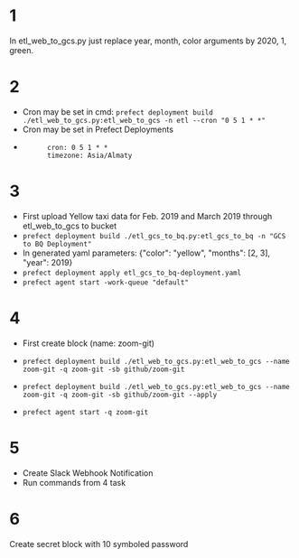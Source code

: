 # 1
In etl_web_to_gcs.py just replace year, month, color arguments by 2020, 1, green. 

# 2
* Cron may be set in cmd: ``` prefect deployment build ./etl_web_to_gcs.py:etl_web_to_gcs -n etl --cron "0 5 1 * *" ```
* Cron may be set in Prefect Deployments
* ```schedule: 
        cron: 0 5 1 * *
        timezone: Asia/Almaty
  ```
# 3 
* First upload Yellow taxi data for Feb. 2019 and March 2019 through etl_web_to_gcs to bucket
* ```prefect deployment build ./etl_gcs_to_bq.py:etl_gcs_to_bq -n "GCS to BQ Deployment" ```
* In generated yaml parameters: {"color": "yellow", "months": [2, 3], "year": 2019}
* ```prefect deployment apply etl_gcs_to_bq-deployment.yaml```
* ```prefect agent start -work-queue "default"```

# 4
* First create block (name: zoom-git)
* ```prefect deployment build ./etl_web_to_gcs.py:etl_web_to_gcs --name zoom-git -q zoom-git -sb github/zoom-git```

* ```prefect deployment build ./etl_web_to_gcs.py:etl_web_to_gcs --name zoom-git -q zoom-git -sb github/zoom-git --apply```

* ```prefect agent start -q zoom-git```

# 5
* Create Slack Webhook Notification
* Run commands from 4 task

# 6
Create secret block with 10 symboled password